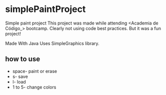 # simplePaintProject
Simple paint project
This project was made while attending <Academia de Código_> bootcamp. Clearly not using code best practices.
But it was a fun project! 

Made With Java
Uses SimpleGraphics library.

## how to use

- space- paint or erase
- s- save
- l- load
- 1 to 5- change colors
